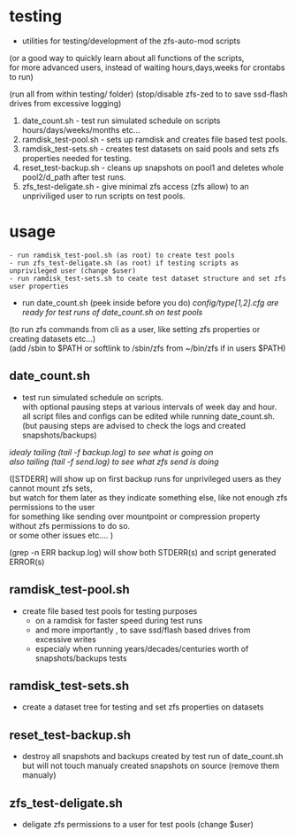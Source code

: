 # testing
- utilities for testing/development of the zfs-auto-mod scripts  

(or a good way to quickly learn about all functions of the scripts,  
for more advanced users, instead of waiting hours,days,weeks for crontabs to run)

(run all from within testing/ folder)
(stop/disable zfs-zed to to save ssd-flash drives from excessive logging)


1. date_count.sh - test run simulated schedule on scripts hours/days/weeks/months etc...  
2. ramdisk_test-pool.sh - sets up ramdisk and creates file based test pools.
3. ramdisk_test-sets.sh - creates test datasets on said pools and sets zfs properties needed for testing.
4. reset_test-backup.sh - cleans up snapshots on pool1 and deletes whole pool2/d_path after test runs.
5. zfs_test-deligate.sh - give minimal zfs access (zfs allow) to an unpriviliged user to run scripts on test pools.


# usage 

	- run ramdisk_test-pool.sh (as root) to create test pools
	- run zfs_test-deligate.sh (as root) if testing scripts as unprivileged user (change $user)
	- run ramdisk_test-sets.sh to ceate test dataset structure and set zfs user properties

*	run date_count.sh (peek inside before you do) 
	*config/type[1,2].cfg are ready for test runs of date_count.sh on test pools*
	
(to run zfs commands from cli as a user, like setting zfs properties or creating datasets etc...)  
(add /sbin to $PATH or softlink to /sbin/zfs from ~/bin/zfs if in users $PATH)

## date_count.sh 
- test run simulated schedule on scripts.  
with optional pausing steps at various intervals of week day and hour.  
all script files and configs can be edited while running date_count.sh.  
(but pausing steps are advised to check the logs and created snapshots/backups)  

*idealy tailing (tail -f backup.log) to see what is going on*  
*also tailing (tail -f send.log) to see what zfs send is doing*  

([STDERR] will show up on first backup runs for unprivileged users as they cannot mount zfs sets,  
but watch for them later as they indicate something else, like not enough zfs permissions to the user  
for something like sending over mountpoint or compression property without zfs permissions to do so.  
or some other issues etc.... )

(grep -n ERR backup.log) will show both STDERR(s) and script generated ERROR(s)

## ramdisk_test-pool.sh
- create file based test pools for testing purposes  
	- on a ramdisk for faster speed during test runs  
	- and more importantly , to save ssd/flash based drives from excessive writes  
	- especialy when running years/decades/centuries worth of snapshots/backups tests  

## ramdisk_test-sets.sh
- create a dataset tree for testing 
and set zfs properties on datasets 

## reset_test-backup.sh 
- destroy all snapshots and backups created by test run of date_count.sh 
but will not touch manualy created snapshots on source (remove them manualy)

## zfs_test-deligate.sh
- deligate zfs permissions to a user for test pools (change $user)


